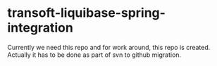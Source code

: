 # transoft-liquibase-spring-integration
Currently we need this repo and for work around, this repo is created. Actually it has to be done as part of svn to github migration.
